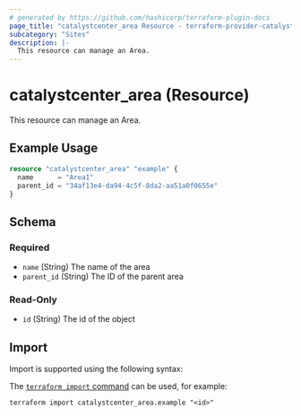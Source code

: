 ```yaml
---
# generated by https://github.com/hashicorp/terraform-plugin-docs
page_title: "catalystcenter_area Resource - terraform-provider-catalystcenter"
subcategory: "Sites"
description: |-
  This resource can manage an Area.
---
```


# catalystcenter_area (Resource)

This resource can manage an Area.

## Example Usage

```terraform
resource "catalystcenter_area" "example" {
  name      = "Area1"
  parent_id = "34af13e4-da94-4c5f-8da2-aa51a0f0655e"
}
```

<!-- schema generated by tfplugindocs -->
## Schema

### Required

- `name` (String) The name of the area
- `parent_id` (String) The ID of the parent area

### Read-Only

- `id` (String) The id of the object

## Import

Import is supported using the following syntax:

The [`terraform import` command](https://developer.hashicorp.com/terraform/cli/commands/import) can be used, for example:

```shell
terraform import catalystcenter_area.example "<id>"
```
